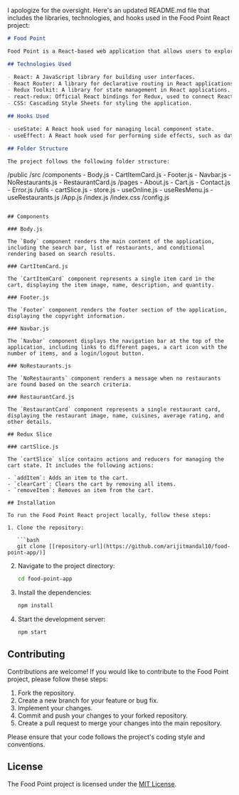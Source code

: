 I apologize for the oversight. Here's an updated README.md file that includes the libraries, technologies, and hooks used in the Food Point React project:

```markdown
# Food Point

Food Point is a React-based web application that allows users to explore and order food from various restaurants. This project provides a user-friendly interface to browse restaurants, view their menus, and add items to the cart for ordering.

## Technologies Used

- React: A JavaScript library for building user interfaces.
- React Router: A library for declarative routing in React applications.
- Redux Toolkit: A library for state management in React applications.
- react-redux: Official React bindings for Redux, used to connect React components with the Redux store.
- CSS: Cascading Style Sheets for styling the application.

## Hooks Used

- useState: A React hook used for managing local component state.
- useEffect: A React hook used for performing side effects, such as data fetching and subscribing to state changes.

## Folder Structure

The project follows the following folder structure:

```
/public
/src
  /components
    - Body.js
    - CartItemCard.js
    - Footer.js
    - Navbar.js
    - NoRestaurants.js
    - RestaurantCard.js
  /pages
    - About.js
    - Cart.js
    - Contact.js
    - Error.js
  /utils
    - cartSlice.js
    - store.js
    - useOnline.js
    - useResMenu.js
    - useRestaurants.js
/App.js
/index.js
/index.css
/config.js
```

## Components

### Body.js

The `Body` component renders the main content of the application, including the search bar, list of restaurants, and conditional rendering based on search results.

### CartItemCard.js

The `CartItemCard` component represents a single item card in the cart, displaying the item image, name, description, and quantity.

### Footer.js

The `Footer` component renders the footer section of the application, displaying the copyright information.

### Navbar.js

The `Navbar` component displays the navigation bar at the top of the application, including links to different pages, a cart icon with the number of items, and a login/logout button.

### NoRestaurants.js

The `NoRestaurants` component renders a message when no restaurants are found based on the search criteria.

### RestaurantCard.js

The `RestaurantCard` component represents a single restaurant card, displaying the restaurant image, name, cuisines, average rating, and other details.

## Redux Slice

### cartSlice.js

The `cartSlice` slice contains actions and reducers for managing the cart state. It includes the following actions:

- `addItem`: Adds an item to the cart.
- `clearCart`: Clears the cart by removing all items.
- `removeItem`: Removes an item from the cart.

## Installation

To run the Food Point React project locally, follow these steps:

1. Clone the repository:

   ```bash
   git clone [[repository-url](https://github.com/arijitmandal10/food-point-app/)]
   ```

2. Navigate to the project directory:

   ```bash
   cd food-point-app
   ```

3. Install the dependencies:

   ```bash
   npm install
   ```

4. Start the development server:

   ```bash
   npm start
   ```



## Contributing

Contributions are welcome! If you would like to contribute to the Food Point project, please follow these steps:

1. Fork the repository.
2. Create a new branch for your feature or bug fix.
3. Implement your changes.
4. Commit and push your changes to your forked repository.
5. Create a pull request to merge your changes into the main repository.

Please ensure that your code follows the project's coding style and conventions.

## License

The Food Point project is licensed under the [MIT License](LICENSE).
```

